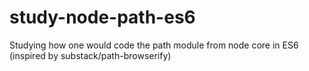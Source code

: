 # study-node-path-es6
Studying how one would code the path module from node core in ES6 (inspired by substack/path-browserify)
